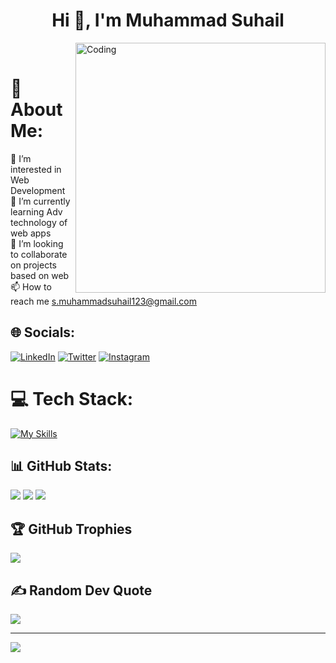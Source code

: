 # <h1 align="center">Hi 👋, I'm Muhammad Suhail</h1>
<img align="right" alt="Coding" width="400" src="https://camo.githubusercontent.com/c1dcb74cc1c1835b1d716f5051499a2814c683c806b15f04b0eba492863703e9/68747470733a2f2f63646e2e6472696262626c652e636f6d2f75736572732f3733303730332f73637265656e73686f74732f363538313234332f6176656e746f2e676966"><br>
# 💫 About Me:
👀 I’m interested in Web Development<br>🌱 I’m currently learning Adv technology of web apps<br>💞️ I’m looking to collaborate on projects based on web<br>📫 How to reach me s.muhammadsuhail123@gmail.com<br>


## 🌐 Socials:
[![LinkedIn](https://img.shields.io/badge/LinkedIn-%230077B5.svg?logo=linkedin&logoColor=white)](https://www.linkedin.com/in/muhammad-suhail-s123/) [![Twitter](https://img.shields.io/badge/Twitter-%231DA1F2.svg?logo=Twitter&logoColor=white)](https://twitter.com/Muhamma20163690) [![Instagram](https://img.shields.io/badge/Instagram-%23E4405F.svg?logo=Instagram&logoColor=white)](https://www.instagram.com/_its.me.suhail_/) 

# 💻 Tech Stack:
[![My Skills](https://skillicons.dev/icons?i=js,html,css,java,react,nodejs,express,git,github,mongodb,mysql,scss,aws,figma,vscode,  )](https://skillicons.dev)
## 📊 GitHub Stats:
![](https://github-readme-streak-stats.herokuapp.com/?user=iamsuhail&theme=dark&hide_border=false)
![](https://github-contributor-stats.vercel.app/api?username=iamsuhail&limit=5&theme=dark&combine_all_yearly_contributions=true)
![](https://github-readme-stats.vercel.app/api/top-langs/?username=iamsuhail&theme=dark&hide_border=false&include_all_commits=true&count_private=true&layout=compact)

## 🏆 GitHub Trophies
![](https://github-profile-trophy.vercel.app/?username=iamsuhail&theme=dark&no-frame=false&no-bg=false&margin-w=4)

## ✍️ Random Dev Quote
![](https://quotes-github-readme.vercel.app/api?type=horizontal&theme=radical)



---
[![](https://visitcount.itsvg.in/api?id=iamsuhail&icon=0&color=0)](https://visitcount.itsvg.in)

<!-- Proudly created with GPRM ( https://gprm.itsvg.in ) -->
